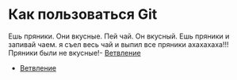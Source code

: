 # Как пользоваться Git
Ешь пряники. Они вкусные.
Пей чай. Он вкусный. 
Ешь пряники и запивай чаем.
я съел весь чай и выпил все пряники ахахахаха!!!
Пряники были не вкусные!- [Ветвление](./branch_help.md)
- [Ветвление](./branch_help.md)
